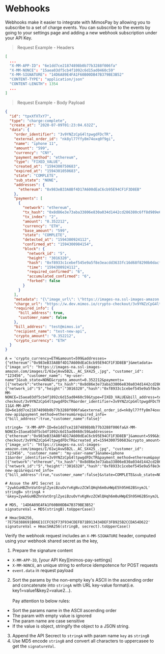 # Webhooks

Webhooks make it easier to integrate with MimosPay by allowing you to subscribe to a set of charge events. You can subscribe to the events by going to your settings page and adding a new webhook subscription under your API Key.

> Request Example - Headers

```json
[
  ...
  "X-MM-APP-ID": "6e1dd7ce21874898b0b77b3288f006fa"
  "X-MM-NONCE": "15aea03df5cb4f1092c6d15ad0460c59"
  "X-MM-SIGNATURE": "14D6A89E4FA1F60B00DB47B379BE3B52"
  "CONTENT-TYPE": "application/json"
  "CONTENT-LENGTH": 1354
  ...
]
```

> Request Example - Body Payload

```json
{
  "id": "tpxXfXTxY7",
  "type": "charge:complete",
  "create_at": "2020-07-09T01:23:04.632Z",
  "data": {
    "order_identifier": "3v9YNZzCpG4ltpwgdFDcTR",
    "external_order_id": "nk8yl77ffy8m74oxq0f9gi",
    "name": "iphone 11",
    "amount": "599",
    "currency": "CNY",
    "payment_method": "ethereum",
    "type": "FIXED_VALUE",
    "created_at": "1594300750683",
    "expired_at": "1594301050683",
    "state": "COMPLETE",
    "sub_state": "NONE",
    "addresses": {
      "ethereum": "0x983eB33A8Bf4D17A600dEaC6cb95E94CF1F3D8EB"
    },
    "payments": [
      {
        "network": "ethereum",
        "tx_hash": "0x8d86e3e73aba33806e830a034d1442cd286380c6ff8d989e66d8d3afaaaf35d5",
        "tx_index": "2",
        "amount": "0.352212",
        "currency": "ETH",
        "base_amount": "599",
        "state": "COMPLETE",
        "detected_at": "1594300924112",
        "confirmed_at": "1594300984154",
        "block": {
          "network_id": "5",
          "height": "3016320",
          "hash": "0xf8933c1cebef545e9a5f8e3eacdd3633fc16d68f8290b0dacf5b1bc4ee0a44be",
          "time": "1594300924112",
          "required_confirmed": "6",
          "accumulated_confirmed": "6",
          "forked": false
        }
      }
    ],
    "metadata": "{\"image_url\": \"https://images-na.ssl-images-amazon.com/images/I/61wjAvw5B2L._AC_SX425_.jpg\", \"customer_id\": \"123456\", \"customer_name\": \"my-user-name\"}",
    "charge_url": "https://w.dev.mimos.io/crypto-checkout/3v9YNZzCpG4ltpwgdFDcTR",
    "required_info": {
      "bill_address": true,
      "customer_name": false
    },
    "bill_address": "test@mimos.io",
    "recipient_name": "test-new-api",
    "crypto_amount": "0.352212",
    "crypto_currency": "ETH"
  }
}
```

```shell
A = 'crypto_currency=ETH&amount=599&addresses={"ethereum":"0x983eB33A8Bf4D17A600dEaC6cb95E94CF1F3D8EB"}&metadata={"image_url": "https://images-na.ssl-images-amazon.com/images/I/61wjAvw5B2L._AC_SX425_.jpg", "customer_id": "123456", "customer_name": "my-user-name"}&sub_state=NONE&crypto_amount=0.352212&payments=[{"network":"ethereum","tx_hash":"0x8d86e3e73aba33806e830a034d1442cd286380c6ff8d989e66d8d3afaaaf35d5","tx_index":"2","amount":"0.352212","currency":"ETH","base_amount":"599","state":"COMPLETE","detected_at":"1594300924112","confirmed_at":"1594300984154","block":{"network_id":"5","height":"3016320","hash":"0xf8933c1cebef545e9a5f8e3eacdd3633fc16d68f8290b0dacf5b1bc4ee0a44be","time":"1594300924112","required_confirmed":"6","accumulated_confirmed":"6","forked":false}}]&created_at=1594300750683&expired_at=1594301050683&X-MM-NONCE=15aea03df5cb4f1092c6d15ad0460c59&type=FIXED_VALUE&bill_address=test@mimos.io&charge_url=https://w.dev.mimos.io/crypto-checkout/3v9YNZzCpG4ltpwgdFDcTR&order_identifier=3v9YNZzCpG4ltpwgdFDcTR&name=iphone 11&X-MM-APP-ID=6e1dd7ce21874898b0b77b3288f006fa&external_order_id=nk8yl77ffy8m74oxq0f9gi&currency=CNY&state=COMPLETE&recipient_name=test-new-api&payment_method=ethereum&required_info={"bill_address":true,"customer_name":false}'

stringA= 'X-MM-APP-ID=6e1dd7ce21874898b0b77b3288f006fa&X-MM-NONCE=15aea03df5cb4f1092c6d15ad0460c59&addresses={"ethereum":"0x983eB33A8Bf4D17A600dEaC6cb95E94CF1F3D8EB"}&amount=599&bill_address=test@mimos.io&charge_url=https://w.dev.mimos.io/crypto-checkout/3v9YNZzCpG4ltpwgdFDcTR&created_at=1594300750683&crypto_amount=0.352212&crypto_currency=ETH&currency=CNY&expired_at=1594301050683&external_order_id=nk8yl77ffy8m74oxq0f9gi&metadata={"image_url": "https://images-na.ssl-images-amazon.com/images/I/61wjAvw5B2L._AC_SX425_.jpg", "customer_id": "123456", "customer_name": "my-user-name"}&name=iphone 11&order_identifier=3v9YNZzCpG4ltpwgdFDcTR&payment_method=ethereum&payments=[{"network":"ethereum","tx_hash":"0x8d86e3e73aba33806e830a034d1442cd286380c6ff8d989e66d8d3afaaaf35d5","tx_index":"2","amount":"0.352212","currency":"ETH","base_amount":"599","state":"COMPLETE","detected_at":"1594300924112","confirmed_at":"1594300984154","block":{"network_id":"5","height":"3016320","hash":"0xf8933c1cebef545e9a5f8e3eacdd3633fc16d68f8290b0dacf5b1bc4ee0a44be","time":"1594300924112","required_confirmed":"6","accumulated_confirmed":"6","forked":false}}]&recipient_name=test-new-api&required_info={"bill_address":true,"customer_name":false}&state=COMPLETE&sub_state=NONE&type=FIXED_VALUE'

# Assue the API Secret is
'2ywkGuHBZhnVatOrglZyeiBzuOvYvKgNvzZCWlQHqh6m0uHWpE5h95H62BSnymJL'
stringB= stringA + '&key=2ywkGuHBZhnVatOrglZyeiBzuOvYvKgNvzZCWlQHqh6m0uHWpE5h95H62BSnymJL'

# MD5, '14D6A89E4FA1F60B00DB47B379BE3B52'
signatureVal = MD5(stringB).toUpperCase()

# HmacSHA256, '7E758388691B06E1CCFC92F73F934CDEFB71B913434DEF3FB925B2CCDA54D622'
signatureVal = HmacSHA256(stringB, secrect).toUpperCase()
```

Verify the webhook request includes an `X-MM-SIGNATURE` header, computed using your webhook shared secret as the key,

1. Prepare the signature content
  * `X-MM-APP-ID`, [your API Key][mimos-pay-settings]
  * `X-MM-NONCE`, an unique string to enforce idempotence for POST requests
  * `event.data` in request payload

2. Sort the params by the non-empty key's ASCII in the ascending order and concatenate into `stringA` with URL key-value format(i.e. key1=value1&key2=value2…).<br /><br />
Pay attention to below rules:
  * Sort the params name in the ASCII ascending order
  * The param with empty value is ignored
  * The param name are case sensitive
  * If the value is object, stringify the object to a JSON string.

3. Append the API Secrect to `stringA` with param name `key` as `stringB`
4. Use MD5 encode `stringB` and convert all characters to uppercasee to get the `signatureVal`.
